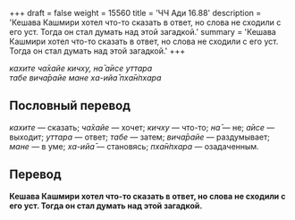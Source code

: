+++
draft = false
weight = 15560
title = 'ЧЧ Ади 16.88'
description = 'Кешава Кашмири хотел что-то сказать в ответ, но слова не сходили с его уст. Тогда он стал думать над этой загадкой.'
summary = 'Кешава Кашмири хотел что-то сказать в ответ, но слова не сходили с его уст. Тогда он стал думать над этой загадкой.'
+++

_кахите ча̄хайе кичху, на̄ а̄исе уттара  
табе вича̄райе мане ха-ийа̄ пха̄н̇пхара_

## Пословный перевод

_кахите_ — сказать; _ча̄хайе_ — хочет; _кичху_ — что-то; _на̄_ — не; _а̄исе_ — выходит; _уттара_ — ответ; _табе_ — затем; _вича̄райе_ — раздумывает; _мане_ — в уме; _ха_\-_ийа̄_ — становясь; _пха̄н̇пхара_ — озадаченным.

## Перевод

**Кешава Кашмири хотел что-то сказать в ответ, но слова не сходили с его уст. Тогда он стал думать над этой загадкой.**
